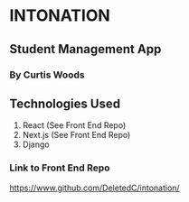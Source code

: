 # INTONATION
## Student Management App
### By Curtis Woods

## Technologies Used

1. React (See Front End Repo)
2. Next.js (See Front End Repo)
3. Django

### Link to Front End Repo
https://www.github.com/DeletedC/intonation/
